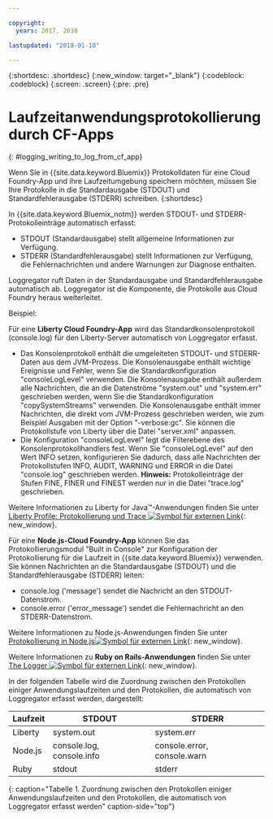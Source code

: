 ```yaml
---

copyright:
  years: 2017, 2018

lastupdated: "2018-01-10"

---
```



{:shortdesc: .shortdesc}
{:new_window: target="_blank"}
{:codeblock: .codeblock}
{:screen: .screen}
{:pre: .pre}

# Laufzeitanwendungsprotokollierung durch CF-Apps
{: #logging_writing_to_log_from_cf_app}

Wenn Sie in {{site.data.keyword.Bluemix}} Protokolldaten für eine Cloud Foundry-App und ihre Laufzeitumgebung speichern möchten, müssen Sie Ihre Protokolle in die Standardausgabe (STDOUT) und Standardfehlerausgabe (STDERR) schreiben. 
{:shortdesc}

In {{site.data.keyword.Bluemix_notm}} werden STDOUT- und STDERR-Protokolleinträge automatisch erfasst:

* STDOUT (Standardausgabe) stellt allgemeine Informationen zur Verfügung.  
* STDERR (Standardfehlerausgabe) stellt Informationen zur Verfügung, die Fehlernachrichten und andere Warnungen zur Diagnose enthalten. 

Loggregator ruft Daten in der Standardausgabe und Standardfehlerausgabe automatisch ab. Loggregator ist die Komponente, die Protokolle aus Cloud Foundry heraus weiterleitet. 

Beispiel: 

Für eine **Liberty Cloud Foundry-App** wird das Standardkonsolenprotokoll (console.log) für den Liberty-Server automatisch von Loggregator erfasst. 

* Das Konsolenprotokoll enthält die umgeleiteten STDOUT- und STDERR-Daten aus dem JVM-Prozess. Die Konsolenausgabe enthält wichtige Ereignisse und Fehler, wenn Sie die Standardkonfiguration "consoleLogLevel" verwenden. Die Konsolenausgabe enthält außerdem alle Nachrichten, die an die Datenströme "system.out" und "system.err" geschrieben werden, wenn Sie die Standardkonfiguration "copySystemStreams" verwenden. Die Konsolenausgabe enthält immer Nachrichten, die direkt vom JVM-Prozess geschrieben werden, wie zum Beispiel Ausgaben mit der Option "-verbose:gc". Sie können die Protokollstufe von Liberty über die Datei "server.xml" anpassen.
* Die Konfiguration "consoleLogLevel" legt die Filterebene des Konsolenprotokollhandlers fest. Wenn Sie "consoleLogLevel" auf den Wert INFO setzen, konfigurieren Sie dadurch, dass alle Nachrichten der Protokollstufen INFO, AUDIT, WARNING und ERROR in die Datei "console.log" geschrieben werden. **Hinweis:** Protokolleinträge der Stufen FINE, FINER und FINEST werden nur in die Datei "trace.log" geschrieben.

Weitere Informationen zu Liberty for Java™-Anwendungen finden Sie unter
[Liberty Profile: Protokollierung und Trace ![Symbol für externen Link](../../../icons/launch-glyph.svg "Symbol für externen Link")](http://www-01.ibm.com/support/knowledgecenter/was_beta_liberty/com.ibm.websphere.wlp.nd.multiplatform.doc/ae/rwlp_logging.html){: new_window}.

Für eine **Node.js-Cloud Foundry-App** können Sie das Protokollierungsmodul "Built in Console" zur Konfiguration der Protokollierung für die Laufzeit in {{site.data.keyword.Bluemix}} verwenden. Sie können Nachrichten an die Standardausgabe (STDOUT) und die Standardfehlerausgabe (STDERR) leiten:

* console.log ('message') sendet die Nachricht an den STDOUT-Datenstrom.
* console.error ('error_message') sendet die Fehlernachricht an den STDERR-Datenstrom.

Weitere Informationen zu Node.js-Anwendungen finden Sie unter [Protokollierung in Node.js![Symbol für externen Link](../../../icons/launch-glyph.svg "Symbol für externen Link")](http://docs.nodejitsu.com/articles/intermediate/how-to-log){: new_window}.


Weitere Informationen zu **Ruby on Rails-Anwendungen** finden Sie unter [The Logger ![Symbol für externen Link](../../../icons/launch-glyph.svg "Symbol für externen Link")](http://guides.rubyonrails.org/debugging_rails_applications.html#the-logger){: new_window}.

In der folgenden Tabelle wird die Zuordnung zwischen den Protokollen einiger Anwendungslaufzeiten und den Protokollen, die automatisch von Loggregator erfasst werden, dargestellt:

| **Laufzeit** |    **STDOUT**     | **STDERR** |
|-----------------|-------------------|-------------------|
| Liberty | system.out | system.err |
| Node.js | console.log, console.info | console.error, console.warn |
| Ruby | stdout| stderr |
{: caption="Tabelle 1. Zuordnung zwischen den Protokollen einiger Anwendungslaufzeiten und den Protokollen, die automatisch von Loggregator erfasst werden" caption-side="top"}

